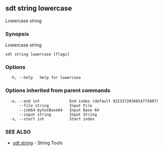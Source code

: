 ## sdt string lowercase

Lowercase string

### Synopsis

Lowercase string

```
sdt string lowercase [flags]
```

### Options

```
  -h, --help   help for lowercase
```

### Options inherited from parent commands

```
  -e, --end int             End index (default 9223372036854775807)
      --file string         Input File
      --inb64 bytesBase64   Input Base 64
      --input string        Input String
  -s, --start int           Start index
```

### SEE ALSO

* [sdt string](sdt_string.md)	 - String Tools

